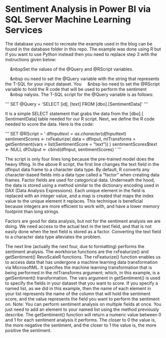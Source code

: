 # Sentiment Analysis in Power BI via SQL Server Machine Learning Services 

The database you need to recreate the example used in the blog can be found in the database folder in this repo. The example was done using R but if you want to use Python instead then you need to replace step 3 with the instructions given below:

&nbsp;&nbsp;&nbsp;&nbsp;&nbspSet the values of the @Query and @RScript variables.

&nbsp;&nbsp;&nbsp;&nbsp;&nbsp ou need to set the @Query variable with the string that represents the T-SQL for your input dataset. You &nbsp;&nbsp;&nbsp;&nbsp;&nbsp lso need to set the @RScript variable to hold the R code that will be used to perform the sentiment &nbsp;&nbsp;&nbsp;&nbsp;&nbsp nalysis. The T-SQL script for the @Query variable is as follows:

'''
      SET @Query = 'SELECT [id], [text] FROM [dbo].[SentimentData]'
'''

It is a simple SELECT statement that grabs the data from the [dbo].[ SentimentData] table needed for our R script. Next, we define the R code needed to score the data. Here is the code:

'''
SET @RScript = '
              dfInput$text = as.character(dfInput$text)
              sentimentScores <- rxFeaturize(
                                       data = dfInput, 
                                       mlTransforms = getSentiment(vars = list(SentimentScore = "text"))
                                                  )
              sentimentScores$text <- NULL
              dfOutput <- cbind(dfInput, sentimentScores)
              ‘
'''

The script is only four lines long because the pre-trained model does the heavy lifting. In the above R script, the first line changes the text field in the dfInput data frame to a character data type. By default, R converts any character-based fields into a data type called a “factor” when creating data frames. Factor fields are used for categorical data. Underneath the hood, the data is stored using a method similar to the dictionary encoding used in DAX (Data Analysis Expressions). Each unique element in the field is replaced with an integer value, and a map is created that maps the index value to the unique element it replaces. This technique is beneficial because integers are more efficient to work with, and have a lower memory footprint than long strings.

Factors are good for data analysis, but not for the sentiment analysis we are doing. We need access to the actual text in the text field, and that is not easily done when the text field is stored as a factor. Converting the text field to a character data type alleviates the problem.

The next line (actually the next four, due to formatting) performs the sentiment analysis. The workhorse functions are the rxFeaturize() and getSentiment() RevoScaleR functions. The rxFeaturize() function enables us to access data that has undergone a machine learning data transformation via MicrosoftML. It specifies the machine learning transformation that is being performed in the mlTransforms argument; which, in this example, is a getSentiment() transformation. The vars argument in getSentiment() is used to specify the fields in your dataset that you want to score. If you specify a named list, as we did in this example, then the name of each element in your list represents the name of the column that will hold the sentiment score, and the value represents the field you want to perform the sentiment on. Note: You can perform sentiment analysis on multiple fields at once. You just need to add an element to your named list using the method previously describe. The getSentiment() function will return a numeric value between 0 and 1 for each sentiment analysis it performs. The closer to 0 the value is, the more negative the sentiment, and the closer to 1 the value is, the more positive the sentiment.

